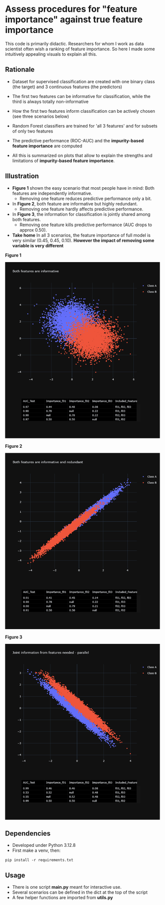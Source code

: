 # Assess procedures for "feature importance" against true feature importance

This code is primarily didactic. 
Researchers for whom I work as data scientist often wish a ranking of feature importance. 
So here I made some intuitively appealing visuals to explain all this. 

## Rationale

*  Dataset for supervised classification are created with one binary class (the target) and 3 continuous features (the predictors)

*  The first two features can be informative for classification, while the third is always totally non-informative

*  How the first two features inform classification can be actively chosen (see three scenarios below)

*  Random Forest classifiers are trained for 'all 3 features' and for subsets of only two features 

*  The predictive performance (ROC-AUC) and the **impurity-based feature importance** are computed

*  All this is summarized on plots that allow to explain the strengths and limitations of **impurity-based feature importance**.

## Illustration

*  **Figure 1** shown the easy scenario that most people have in mind: Both features are independently informative.
    * Removing one feature reduces predictive performance only a bit.
*  In **Figure 2**, both feature are informative but highly redundant.
    * Removing one feature hardly affects predictive performance.
*  In **Figure 3**, the information for classification is jointly shared among both features.
    * Removing one feature kills predictive performance (AUC drops to approx 0.50).
* **Take home** In all 3 scenarios, the feature importance of full model is very similar (0.45, 0.45, 0.10). **However the impact of removing some variable is very different** 


**Figure 1**

![](./pics/figure01.png)

**Figure 2**

![](./pics/figure02.png)

**Figure 3**

![](./pics/figure03.png)


## Dependencies
* Developed under Python 3.12.8
* First make a venv, then:
```
pip install -r requirements.txt
```

## Usage
* There is one script **main.py** meant for interactive use.
* Several scenarios can be defined in the dict at the top of the script
* A few helper functions are imported from **utils.py**


